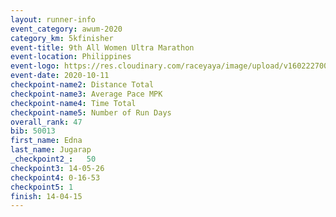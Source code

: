 ```yaml
--- 
layout: runner-info 
event_category: awum-2020 
category_km: 5kfinisher 
event-title: 9th All Women Ultra Marathon 
event-location: Philippines 
event-logo: https://res.cloudinary.com/raceyaya/image/upload/v1602227002/10CB9A1D-4FF2-4FEC-BCB9-63DD1E148A9D_hlcl3g.jpg 
event-date: 2020-10-11 
checkpoint-name2: Distance Total 
checkpoint-name3: Average Pace MPK 
checkpoint-name4: Time Total 
checkpoint-name5: Number of Run Days 
overall_rank: 47
bib: 50013
first_name: Edna
last_name: Jugarap
_checkpoint2_:   50 
checkpoint3: 14-05-26
checkpoint4: 0-16-53
checkpoint5: 1
finish: 14-04-15
--- 
```


